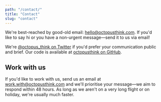 ```yaml
---
path: "/contact/"
title: "Contact"
slug: "contact"
---
```


We're best-reached by good-old email: [hello@octopusthink.com](mailto:hello@octopusthink.com). If you'd like to say hi or you have a non-urgent message—send it to us via email!

We're [@octopus_think on Twitter](https://twitter.com/@octopus_think) if you'd prefer your communication public and brief. Our code is available at [octopusthink on GitHub](https://github.com/octopusthink).

## Work with us

If you'd like to work with us, send us an email at [work.with@octopusthink.com](mailto:work.with@octopusthink.com) and we'll prioritise your message—we aim to respond within 48 hours. As long as we aren't on a very long flight or on holiday, we're usually much faster.
